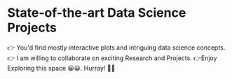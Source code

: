 # State-of-the-art Data Science Projects
👉 You'd find mostly interactive plots and intriguing data science concepts.
👉 I am willing to collaborate on exciting Research and Projects.
👉Enjoy Exploring this space 😀😀.
Hurray! 🥳🥳